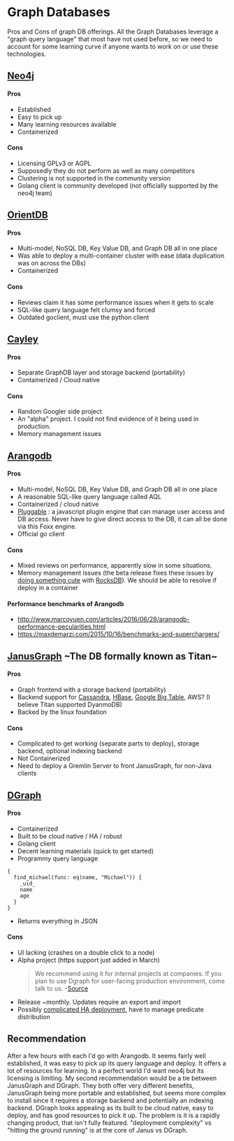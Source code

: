 # Graph Databases

Pros and Cons of graph DB offerings. All the Graph Databases leverage a "graph query language" that most have not used before, so we need to account for some learning curve if anyone wants to work on or use these technologies.

## [Neo4j](https://neo4j.com/)

#### Pros
- Established
- Easy to pick up
- Many learning resources available
- Containerized

#### Cons
- Licensing GPLv3 or AGPL
- Supposedly they do not perform as well as many competitors
- Clustering is not supported in the community version
- Golang client is community developed (not officially supported by the neo4j team)


## [OrientDB](http://orientdb.com/)

#### Pros
- Multi-model, NoSQL DB, Key Value DB, and Graph DB all in one place
- Was able to deploy a multi-container cluster with ease (data duplication was on across the DBs)
- Containerized

#### Cons
- Reviews claim it has some performance issues when it gets to scale
- SQL-like query language felt clumsy and forced
- Outdated goclient, must use the python client

## [Cayley](https://github.com/cayleygraph/cayley)

#### Pros
- Separate GraphDB layer and storage backend (portability)
- Containerized / Cloud native

#### Cons
- Random Googler side project
- An "alpha" project. I could not find evidence of it being used in production.
- Memory management issues

## [Arangodb](https://www.arangodb.com/)

#### Pros
- Multi-model, NoSQL DB, Key Value DB, and Graph DB all in one place
- A reasonable SQL-like query language called AQL
- Containerized / cloud native
- [Pluggable](https://www.arangodb.com/why-arangodb/foxx/) : a javascript plugin engine that can manage user access and DB access. Never have to give direct access to the DB, it can all be done via this Foxx engine.
- Official go client

#### Cons
- Mixed reviews on performance, apparently slow in some situations.
- Memory management issues (the beta release fixes these issues by [doing something cute](https://www.arangodb.com/2017/05/rocksdb-integration-arangodb-faqs/) with [RocksDB](http://rocksdb.org/)). We should be able to resolve if deploy in a container

#### Performance benchmarks of Arangodb
- http://www.marcoyuen.com/articles/2016/06/28/arangodb-performance-pecularities.html
- https://maxdemarzi.com/2015/10/16/benchmarks-and-superchargers/



## [JanusGraph](http://janusgraph.org/) ~The DB formally known as Titan~

#### Pros
- Graph frontend with a storage backend (portability)
- Backend support for [Cassandra](http://cassandra.apache.org/), [HBase](http://hbase.apache.org/), [Google Big Table](https://cloud.google.com/bigtable/), AWS? (I believe Titan supported DyanmoDB)
- Backed by the linux foundation

#### Cons
- Complicated to get working (separate parts to deploy), storage backend, optional indexing backend
- Not Containerized
- Need to deploy a Gremlin Server to front JanusGraph, for non-Java clients

## [DGraph](https://dgraph.io/)

#### Pros
- Containerized
- Built to be cloud native / HA / robust
- Golang client
- Decent learning materials (quick to get started)
- Programmy query language
```
{
  find_michael(func: eq(name, "Michael")) {
    _uid_
    name
    age
  }
}
```
- Returns everything in JSON

#### Cons
- UI lacking (crashes on a double click to a node)
- Alpha project (https support just added in March)
  > We recommend using it for internal projects at companies. If you plan to use Dgraph for user-facing production environment, come talk to us. -[Source](https://github.com/dgraph-io/dgraph)
- Release ~monthly. Updates require an export and import
- Possibly [complicated HA deployment](https://docs.dgraph.io/deploy/#multiple-instances), have to manage predicate distribution


## Recommendation

After a few hours with each I'd go with Arangodb. It seems fairly well established, it was easy to pick up its query language and deploy. It offers a lot of resources for learning. In a perfect world I'd want neo4j but its licensing is limiting. My second recommendation would be a tie between JanusGraph and DGraph. They both offer very different benefits, JanusGraph being more portable and established, but seems more complex to install since it requires a storage backend and potentially an indexing backend. DGraph looks appealing as its built to be cloud native, easy to deploy, and has good resources to pick it up. The problem is it is a rapidly changing product, that isn't fully featured. "deployment complexity" vs "hitting the ground running" is at the core of Janus vs DGraph.
